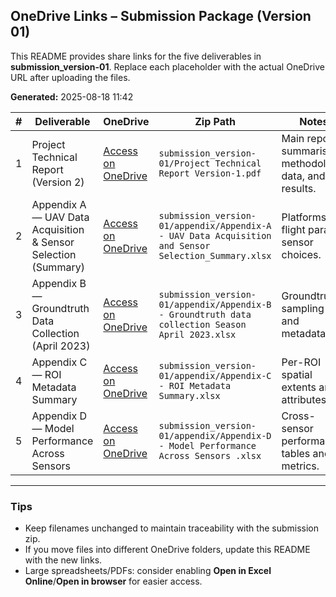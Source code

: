 ## OneDrive Links – Submission Package (Version 01)


This README provides share links for the five deliverables in **submission_version-01**.
Replace each placeholder with the actual OneDrive URL after uploading the files.

**Generated:** 2025-08-18 11:42 

| # | Deliverable | OneDrive | Zip Path | Notes |
|---:|---|---|---|---|
| 1 | Project Technical Report (Version 2) | [Access on OneDrive](https://csuprod.sharepoint.com/:f:/r/sites/RSRCH-WeedDataShared/Shared%20Documents/General/TSA-Drone-AI-Detection/reports/final_report_v2?csf=1&web=1&e=wcVE5a) | `submission_version-01/Project Technical Report Version-1.pdf` | Main report summarising methodology, data, and results. |
| 2 | Appendix A — UAV Data Acquisition & Sensor Selection (Summary) | [Access on OneDrive](https://csuprod.sharepoint.com/:x:/r/sites/RSRCH-WeedDataShared/Shared%20Documents/General/TSA-Drone-AI-Detection/reports/appendix/Appendix-A%20-%20UAV%20Data%20Acquisition%20and%20Sensor%20Selection_Summary.xlsx?d=wc2b6d94fe300475b99f1e166cde1bb58&csf=1&web=1&e=HN2raV) | `submission_version-01/appendix/Appendix-A - UAV Data Acquisition and Sensor Selection_Summary.xlsx` | Platforms, flight params, sensor choices. |
| 3 | Appendix B — Groundtruth Data Collection (April 2023) | [Access on OneDrive](https://csuprod.sharepoint.com/:x:/r/sites/RSRCH-WeedDataShared/Shared%20Documents/General/TSA-Drone-AI-Detection/reports/appendix/Appendix-B%20-%20Groundtruth%20data%20collection%20Season%20April%202023.xlsx?d=w339f7435e28347a98c2226c35771a021&csf=1&web=1&e=IGE7Oc) | `submission_version-01/appendix/Appendix-B - Groundtruth data collection Season April 2023.xlsx` | Groundtruth sampling log and metadata. |
| 4 | Appendix C — ROI Metadata Summary | [Access on OneDrive](https://csuprod.sharepoint.com/:x:/r/sites/RSRCH-WeedDataShared/Shared%20Documents/General/TSA-Drone-AI-Detection/reports/appendix/Appendix-C%20-%20ROI%20Metadata%20Summary.xlsx?d=wa81607170e7f4e98b37f50446a427319&csf=1&web=1&e=qJDoid) | `submission_version-01/appendix/Appendix-C - ROI Metadata Summary.xlsx` | Per-ROI spatial extents and attributes. |
| 5 | Appendix D — Model Performance Across Sensors | [Access on OneDrive](https://csuprod.sharepoint.com/:x:/r/sites/RSRCH-WeedDataShared/Shared%20Documents/General/TSA-Drone-AI-Detection/reports/appendix/Appendix-D%20-%20Model%20Performance%20Across%20Sensors%20.xlsx?d=w08d8114bfff44d4f8f6a2bddc827906b&csf=1&web=1&e=FIKYuQ) | `submission_version-01/appendix/Appendix-D - Model Performance Across Sensors .xlsx` | Cross-sensor performance tables and metrics. |

---
### Tips
- Keep filenames unchanged to maintain traceability with the submission zip.
- If you move files into different OneDrive folders, update this README with the new links.
- Large spreadsheets/PDFs: consider enabling **Open in Excel Online**/**Open in browser** for easier access.


